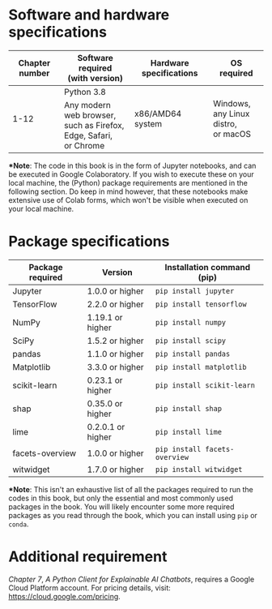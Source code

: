 **Software and hardware specifications**
========================================

<table>
<thead>
<tr class="header">
<th><strong>Chapter number</strong></th>
<th><strong>Software required<br />
(with version)</strong></th>
<th><strong>Hardware specifications</strong></th>
<th><strong>OS required</strong></th>
</tr>
</thead>
<tbody>
<tr>
<td rowspan="2">1-12</td>
<td>Python 3.8</td>
<td rowspan="2">x86/AMD64 system</td>
<td rowspan="2">Windows,<br />
any Linux distro,<br />
or macOS</td>
</tr>
<tr>
<td>Any modern web browser, <br />such as Firefox, Edge, Safari, <br />or Chrome</td>
</tr>
</tbody>
</table>

**\*Note**: The code in this book is in the form of Jupyter notebooks,
and can be executed in Google Colaboratory. If you wish to execute these
on your local machine, the (Python) package requirements are mentioned
in the following section. Do keep in mind however, that these notebooks
make extensive use of Colab forms, which won't be visible when executed
on your local machine.

**Package specifications**
==========================

| **Package required** | **Version**       | **Installation command (pip)** |
|----------------------|-------------------|--------------------------------|
| Jupyter              | 1.0.0 or higher   | `pip install jupyter`          |
| TensorFlow           | 2.2.0 or higher   | `pip install tensorflow`       |
| NumPy                | 1.19.1 or higher  | `pip install numpy`            |
| SciPy                | 1.5.2 or higher   | `pip install scipy`            |
| pandas               | 1.1.0 or higher   | `pip install pandas`           |
| Matplotlib           | 3.3.0 or higher   | `pip install matplotlib`       |
| scikit-learn         | 0.23.1 or higher  | `pip install scikit-learn`     |
| shap                 | 0.35.0 or higher  | `pip install shap`             |
| lime                 | 0.2.0.1 or higher | `pip install lime`             |
| facets-overview      | 1.0.0 or higher   | `pip install facets-overview`  |
| witwidget            | 1.7.0 or higher   | `pip install witwidget`        |

**\*Note**: This isn't an exhaustive list of all the packages required
to run the codes in this book, but only the essential and most commonly
used packages in the book. You will likely encounter some more required
packages as you read through the book, which you can install using `pip`
or `conda`.

**Additional requirement**
==========================

*Chapter 7*, *A Python Client for Explainable AI Chatbots*, requires a
Google Cloud Platform account. For pricing details, visit:
<https://cloud.google.com/pricing>.
